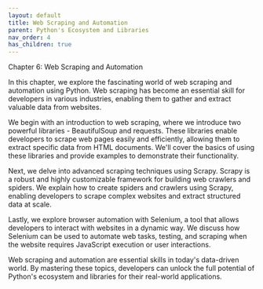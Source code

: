 ```yaml
---
layout: default
title: Web Scraping and Automation
parent: Python's Ecosystem and Libraries
nav_order: 4
has_children: true
---
```

Chapter 6: Web Scraping and Automation

In this chapter, we explore the fascinating world of web scraping and automation using Python. Web scraping has become an essential skill for developers in various industries, enabling them to gather and extract valuable data from websites. 

We begin with an introduction to web scraping, where we introduce two powerful libraries - BeautifulSoup and requests. These libraries enable developers to scrape web pages easily and efficiently, allowing them to extract specific data from HTML documents. We'll cover the basics of using these libraries and provide examples to demonstrate their functionality.

Next, we delve into advanced scraping techniques using Scrapy. Scrapy is a robust and highly customizable framework for building web crawlers and spiders. We explain how to create spiders and crawlers using Scrapy, enabling developers to scrape complex websites and extract structured data at scale. 

Lastly, we explore browser automation with Selenium, a tool that allows developers to interact with websites in a dynamic way. We discuss how Selenium can be used to automate web tasks, testing, and scraping when the website requires JavaScript execution or user interactions. 

Web scraping and automation are essential skills in today's data-driven world. By mastering these topics, developers can unlock the full potential of Python's ecosystem and libraries for their real-world applications.